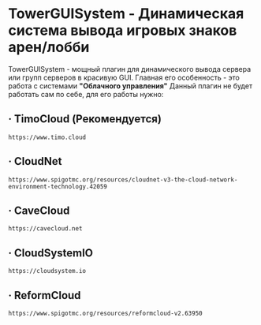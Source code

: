 # TowerGUISystem - Динамическая система вывода игровых знаков арен/лобби

TowerGUISystem - мощный плагин для динамического вывода сервера или групп серверов в красивую GUI.
Главная его особенность - это работа с системами **"Облачного управления"**
Данный плагин не будет работать сам по себе, для его работы нужно:

 ## · TimoCloud (Рекомендуется)
    https://www.timo.cloud
 ## · CloudNet
    https://www.spigotmc.org/resources/cloudnet-v3-the-cloud-network-environment-technology.42059
 ## · CaveCloud
    https://cavecloud.net
 ## · CloudSystemIO
    https://cloudsystem.io
 ## · ReformCloud
    https://www.spigotmc.org/resources/reformcloud-v2.63950

